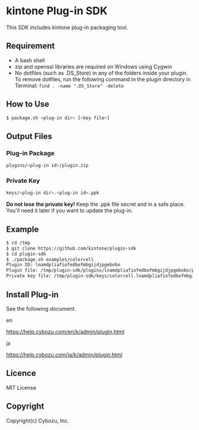 kintone Plug-in SDK
==========================

This SDK includes kintone plug-in packaging tool.

## Requirement

* A bash shell
* zip and openssl libraries are required on Windows using Cygwin
* No dotfiles (such as .DS_Store) in any of the folders inside your plugin. To remove dotfiles, run the following command in the plugin directory in Terminal:
```find . -name ".DS_Store" -delete```


## How to Use

```bash
$ package.sh <plug-in dir> [<key file>]
```
## Output Files

### Plug-in Package
```bash
plugins/<plug-in id>/plugin.zip
```

### Private Key
```bash
keys/<plug-in dir>.<plug-in id>.ppk
```
**Do not lose the private key!** Keep the .ppk file secret and in a safe place. You'll need it later if you want to update the plug-in.

## Example
```bash
$ cd /tmp
$ git clone https://github.com/kintone/plugin-sdk
$ cd plugin-sdk
$ ./package.sh examples/colorcell
Plugin ID: lnamdpliafiofedbofmbgijdjpgebobo
Plugin file: /tmp/plugin-sdk/plugins/lnamdpliafiofedbofmbgijdjpgebobo/plugin.zip
Private key file: /tmp/plugin-sdk/keys/colorcell.lnamdpliafiofedbofmbgijdjpgebobo.ppk
```

## Install Plug-in

See the following document.

en

https://help.cybozu.com/en/k/admin/plugin.html

ja

https://help.cybozu.com/ja/k/admin/plugin.html

## Licence

MIT License

## Copyright

Copyright(c) Cybozu, Inc.

